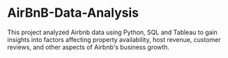 # AirBnB-Data-Analysis



This project analyzed Airbnb data using Python, SQL and Tableau to gain insights into factors affecting property availability, host revenue, customer reviews, and other aspects of Airbnb's business growth.


